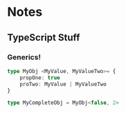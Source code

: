 # Notes

## TypeScript Stuff

### Generics!

```typescript
type MyObj <MyValue, MyValueTwo>= {
    propOne: true
    proTwo: MyValue | MyValueTwo
}

type MyCompleteObj = MyObj<false, 2>

```